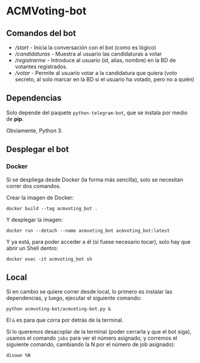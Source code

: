# ACMVoting-bot
## Comandos del bot

- */start* - Inicia la conversación con el bot (como es lógico)
- */candidaturas* - Muestra al usuario las candidaturas a votar
- */registrarme* - Introduce al usuario (id, alias, nombre) en la BD de votantes
  registrados.
- */votar* - Permite al usuario votar a la candidatura que quiera (voto secreto,
  al solo marcar en la BD si el usuario ha votado, pero no a quién)

## Dependencias

Solo depende del paquete `python-telegram-bot`, que se instala por medio de
**pip**.

Obviamente, Python 3.

## Desplegar el bot
### Docker

Si se despliega desde Docker (la forma más sencilla), solo se necesitan correr
dos comandos.

Crear la imagen de Docker:
```
docker build --tag acmvoting_bot .
```

Y desplegar la imagen:
```
docker run --detach --name acmvoting_bot acmvoting_bot:latest
```

Y ya está, para poder acceder a él (si fuese necesario tocar), solo hay que
abrir un Shell dentro:
```
docker exec -it acmvoting_bot sh
```

## Local

Si en cambio se quiere correr desde local, lo primero es instalar las
dependencias, y luego, ejecutar el siguiente comando:
```
python acmvoting-bot/acmvoting-bot.py &
```

El `&` es para que corra por detrás de la terminal.

Si lo queremos desacoplar de la terminal (poder cerrarla y que el bot siga),
usamos el comando `jobs` para ver el número asignado, y corremos el siguiente
comando, cambiando la N por el número de job asignado):
```
disown %N
```
